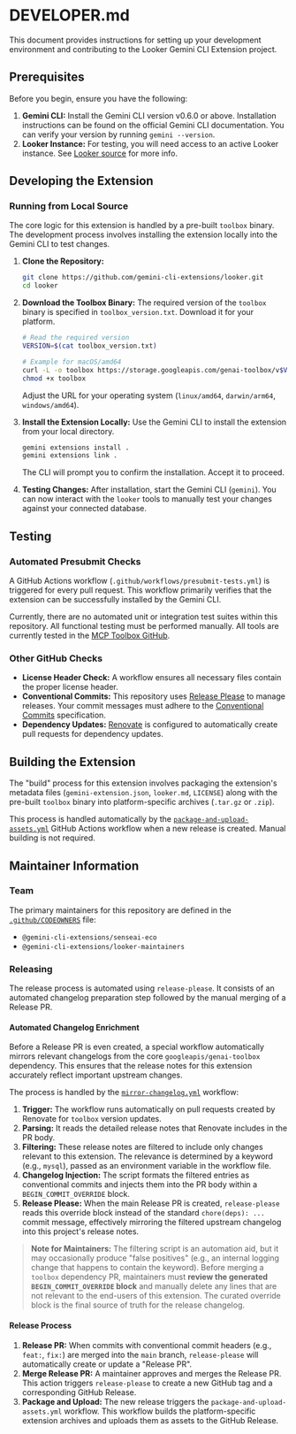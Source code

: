 # DEVELOPER.md

This document provides instructions for setting up your development environment
and contributing to the Looker Gemini CLI Extension project.

## Prerequisites

Before you begin, ensure you have the following:

1.  **Gemini CLI:** Install the Gemini CLI version v0.6.0 or above. Installation
    instructions can be found on the official Gemini CLI documentation. You can
    verify your version by running `gemini --version`.
2.  **Looker Instance:** For testing, you will need access to an active Looker instance. See [Looker source](https://googleapis.github.io/genai-toolbox/resources/sources/looker/) for more info.

## Developing the Extension

### Running from Local Source

The core logic for this extension is handled by a pre-built `toolbox` binary. The development process involves installing the extension locally into the Gemini CLI to test changes.

1.  **Clone the Repository:**

    ```bash
    git clone https://github.com/gemini-cli-extensions/looker.git
    cd looker
    ```

2.  **Download the Toolbox Binary:** The required version of the `toolbox` binary
    is specified in `toolbox_version.txt`. Download it for your platform.

    ```bash
    # Read the required version
    VERSION=$(cat toolbox_version.txt)

    # Example for macOS/amd64
    curl -L -o toolbox https://storage.googleapis.com/genai-toolbox/v$VERSION/darwin/amd64/toolbox
    chmod +x toolbox
    ```
    Adjust the URL for your operating system (`linux/amd64`, `darwin/arm64`, `windows/amd64`).

3.  **Install the Extension Locally:** Use the Gemini CLI to install the
    extension from your local directory.

    ```bash
    gemini extensions install .
    gemini extensions link .
    ```
    The CLI will prompt you to confirm the installation. Accept it to proceed.

4.  **Testing Changes:** After installation, start the Gemini CLI (`gemini`).
    You can now interact with the `looker` tools to manually test your changes
    against your connected database.

## Testing

### Automated Presubmit Checks

A GitHub Actions workflow (`.github/workflows/presubmit-tests.yml`) is triggered
for every pull request. This workflow primarily verifies that the extension can
be successfully installed by the Gemini CLI.

Currently, there are no automated unit or integration test suites
within this repository. All functional testing must be performed manually. All tools
are currently tested in the [MCP Toolbox GitHub](https://github.com/googleapis/genai-toolbox).

### Other GitHub Checks

*   **License Header Check:** A workflow ensures all necessary files contain the
    proper license header.
*   **Conventional Commits:** This repository uses
    [Release Please](https://github.com/googleapis/release-please) to manage
    releases. Your commit messages must adhere to the
    [Conventional Commits](https://www.conventionalcommits.org/) specification.
*   **Dependency Updates:** [Renovate](https://github.com/apps/forking-renovate)
    is configured to automatically create pull requests for dependency updates.

## Building the Extension

The "build" process for this extension involves packaging the extension's
metadata files (`gemini-extension.json`, `looker.md`, `LICENSE`) along with the
pre-built `toolbox` binary into platform-specific archives (`.tar.gz` or `.zip`).

This process is handled automatically by the
[`package-and-upload-assets.yml`](.github/workflows/package-and-upload-assets.yml)
GitHub Actions workflow when a new release is created. Manual building is not
required.

## Maintainer Information

### Team

The primary maintainers for this repository are defined in the
[`.github/CODEOWNERS`](.github/CODEOWNERS) file:

*   `@gemini-cli-extensions/senseai-eco`
*   `@gemini-cli-extensions/looker-maintainers`

### Releasing

The release process is automated using `release-please`. It consists of an automated changelog preparation step followed by the manual merging of a Release PR.

#### Automated Changelog Enrichment

Before a Release PR is even created, a special workflow automatically mirrors
relevant changelogs from the core `googleapis/genai-toolbox` dependency. This
ensures that the release notes for this extension accurately reflect important
upstream changes.

The process is handled by the [`mirror-changelog.yml`](.github/workflows/mirror-changelog.yml) workflow:

1. **Trigger:** The workflow runs automatically on pull requests created by
   Renovate for `toolbox` version updates.
2. **Parsing:** It reads the detailed release notes that Renovate includes in
   the PR body.
3. **Filtering:** These release notes are filtered to include only changes
   relevant to this extension. The relevance is determined by a keyword (e.g.,
   `mysql`), passed as an environment variable in the workflow file.
4. **Changelog Injection:** The script formats the filtered entries as
   conventional commits and injects them into the PR body within a
   `BEGIN_COMMIT_OVERRIDE` block.
5. **Release Please:** When the main Release PR is created, `release-please`
   reads this override block instead of the standard `chore(deps): ...` commit
   message, effectively mirroring the filtered upstream changelog into this
   project's release notes.

> **Note for Maintainers:** The filtering script is an automation aid, but it
> may occasionally produce "false positives" (e.g., an internal logging change
> that happens to contain the keyword). Before merging a `toolbox` dependency
> PR, maintainers must **review the generated `BEGIN_COMMIT_OVERRIDE` block**
> and manually delete any lines that are not relevant to the end-users of this
> extension. The curated override block is the final source of truth for the
> release changelog.

#### Release Process

1.  **Release PR:** When commits with conventional commit headers (e.g., `feat:`,
    `fix:`) are merged into the `main` branch, `release-please` will
    automatically create or update a "Release PR".
2.  **Merge Release PR:** A maintainer approves and merges the Release PR. This
    action triggers `release-please` to create a new GitHub tag and a
    corresponding GitHub Release.
3.  **Package and Upload:** The new release triggers the
    `package-and-upload-assets.yml` workflow. This workflow builds the
    platform-specific extension archives and uploads them as assets to the
    GitHub Release.

